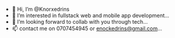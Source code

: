 - 👋 Hi, I’m @Knorxedrins
- 👀 I’m interested in  fullstack  web and mobile app development...
- 💞️ I’m looking forward to collab with you through tech...
- 📫 contact me on 0707454945 or enockedrins@gmail.com...
<!---
Knorxedrins/Knorxedrins is a ✨ special ✨ repository because its `README.md` (this file) appears on your GitHub profile.
You can click the Preview link to take a look at your changes.
--->
